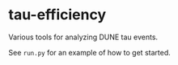 # tau-efficiency

Various tools for analyzing DUNE tau events.

See `run.py` for an example of how to get started.
